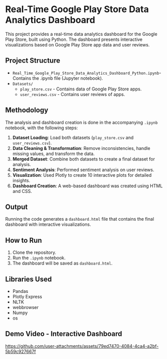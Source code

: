 # Real-Time Google Play Store Data Analytics Dashboard

This project provides a real-time data analytics dashboard for the Google Play Store, built using Python. The dashboard presents interactive visualizations based on Google Play Store app data and user reviews.

## Project Structure
- `Real_Time_Google_Play_Store_Data_Analytics_Dashboard_Python.ipynb`- Contains the .ipynb file (Jupyter notebook).
- `Datasets/`
  - `play_store.csv` - Contains data of Google Play Store apps.
  - `user_reviews.csv` - Contains user reviews of apps.

## Methodology
The analysis and dashboard creation is done in the accompanying `.ipynb` notebook, with the following steps:

1. **Dataset Loading**: Load both datasets (`play_store.csv` and `user_reviews.csv`).
2. **Data Cleaning & Transformation**: Remove inconsistencies, handle missing values, and transform the data.
3. **Merged Dataset**: Combine both datasets to create a final dataset for analysis.
4. **Sentiment Analysis**: Performed sentiment analysis on user reviews.
5. **Visualization**: Used Plotly to create 10 interactive plots for detailed insights.
6. **Dashboard Creation**: A web-based dashboard was created using HTML and CSS.

## Output
Running the code generates a `dashboard.html` file that contains the final dashboard with interactive visualizations.

## How to Run
1. Clone the repository.
2. Run the `.ipynb` notebook.
3. The dashboard will be saved as `dashboard.html`.

## Libraries Used
- Pandas
- Plotly Express
- NLTK
- webbrowser
- Numpy
- os

## Demo Video - Interactive Dashboard

https://github.com/user-attachments/assets/79ed7470-4084-4ca4-a2bf-5b59c927667f


